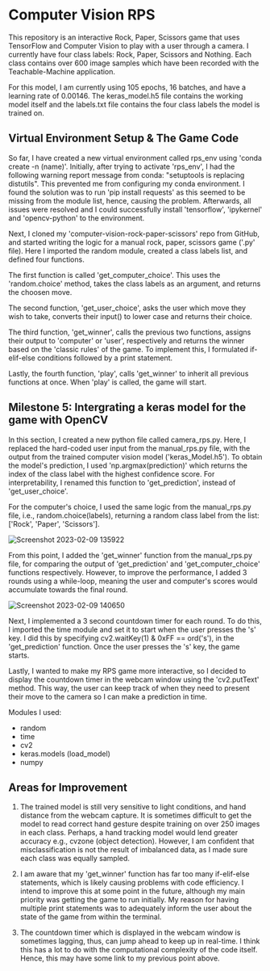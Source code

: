 # Computer Vision RPS

This repository is an interactive Rock, Paper, Scissors game that uses TensorFlow and Computer Vision to play with a user through a camera. I currently have four class labels: Rock, Paper, Scissors and Nothing. Each class contains over 600 image samples which have been recorded with the Teachable-Machine application.

For this model, I am currently using 105 epochs, 16 batches, and have a learning rate of 0.00146. The keras_model.h5 file contains the working model itself and the labels.txt file contains the four class labels the model is trained on.

## Virtual Environment Setup & The Game Code

So far, I have created a new virtual environment called rps_env using 'conda create -n (name)'. Initially, after trying to activate 'rps_env', I had the following warning report message from conda: "setuptools is replacing distutils". This prevented me from configuring my conda environment. I found the solution was to run 'pip install requests' as this seemed to be missing from the module list, hence, causing the problem. Afterwards, all issues were resolved and I could successfully install 'tensorflow', 'ipykernel' and 'opencv-python' to the environment.

Next, I cloned my 'computer-vision-rock-paper-scissors' repo from GitHub, and started writing the logic for a manual rock, paper, scissors game ('.py' file). Here I imported the random module, created a class labels list, and defined four functions.

The first function is called 'get_computer_choice'. This uses the 'random.choice' method, takes the class labels as an argument, and returns the choosen move.

The second function, 'get_user_choice', asks the user which move they wish to take, converts their input() to lower case and returns their choice.

The third function, 'get_winner', calls the previous two functions, assigns their output to 'computer' or 'user', respectively and returns the winner based on the 'classic rules' of the game. To implement this, I formulated if-elif-else conditions followed by a print statement.

Lastly, the fourth function, 'play', calls 'get_winner' to inherit all previous functions at once. When 'play' is called, the game will start.

## Milestone 5: Intergrating a keras model for the game with OpenCV

In this section, I created a new python file called camera_rps.py. Here, I replaced the hard-coded user input from the manual_rps.py file, with the output from the trained computer vision model ('keras_Model.h5'). To obtain the model's prediction, I used 'np.argmax(prediction)' which returns the index of the class label with the highest confidence score. For interpretability, I renamed this function to 'get_prediction', instead of 'get_user_choice'.

For the computer's choice, I used the same logic from the manual_rps.py file, i.e., random.choice(labels), returning a random class label from the list: ['Rock', 'Paper', 'Scissors'].

![Screenshot 2023-02-09 135922](https://user-images.githubusercontent.com/108879795/217833484-c37a8fa6-1ed2-4400-956d-769d4a6e7309.jpg)

From this point, I added the 'get_winner' function from the manual_rps.py file, for comparing the output of 'get_prediction' and 'get_computer_choice' functions respectively. However, to improve the performance, I added 3 rounds using a while-loop, meaning the user and computer's scores would accumulate towards the final round.

![Screenshot 2023-02-09 140650](https://user-images.githubusercontent.com/108879795/217835186-7d8e80b6-a0e3-4800-8ab2-36a6386d322a.jpg)

Next, I implemented a 3 second countdown timer for each round. To do this, I imported the time module and set it to start when the user presses the 's' key. I did this by specifying cv2.waitKey(1) & 0xFF == ord('s'), in the 'get_prediction' function. Once the user presses the 's' key, the game starts.

Lastly, I wanted to make my RPS game more interactive, so I decided to display the countdown timer in the webcam window using the 'cv2.putText' method. This way, the user can keep track of when they need to present their move to the camera so I can make a prediction in time.

Modules I used:

- random
- time
- cv2
- keras.models (load_model)
- numpy

## Areas for Improvement

1. The trained model is still very sensitive to light conditions, and hand distance from the webcam capture. It is sometimes difficult to get the model to read correct hand gesture despite training on over 250 images in each class. Perhaps, a hand tracking model would lend greater accuracy e.g., cvzone (object detection). However, I am confident that misclassification is not the result of imbalanced data, as I made sure each class was equally sampled.

2. I am aware that my 'get_winner' function has far too many if-elif-else statements, which is likely causing problems with code efficiency. I intend to improve this at some point in the future, although my main priority was getting the game to run initially. My reason for having multiple print statements was to adequately inform the user about the state of the game from within the terminal.

3. The countdown timer which is displayed in the webcam window is sometimes lagging, thus, can jump ahead to keep up in real-time. I think this has a lot to do with the computational complexity of the code itself. Hence, this may have some link to my previous point above.
